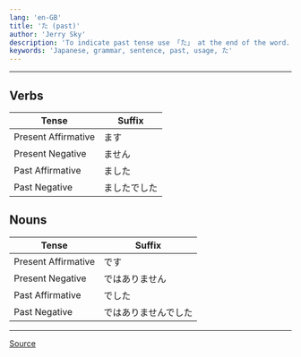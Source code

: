 ```yaml
---
lang: 'en-GB'
title: 'た (past)'
author: 'Jerry Sky'
description: 'To indicate past tense use 「た」 at the end of the word.'
keywords: 'Japanese, grammar, sentence, past, usage, た'
---
```


---

[source]: https://www.learn-japanese-adventure.com/past-tense-japanese.html

## Verbs

| Tense               | Suffix       |
| ------------------- | ------------ |
| Present Affirmative | ます         |
| Present Negative    | ません       |
| Past Affirmative    | ました       |
| Past Negative       | ましたでした |

## Nouns

| Tense               | Suffix               |
| ------------------- | -------------------- |
| Present Affirmative | です                 |
| Present Negative    | ではありません       |
| Past Affirmative    | でした               |
| Past Negative       | ではありませんでした |

---

[Source][source]
